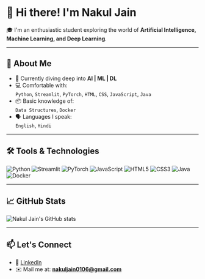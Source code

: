 # 👋 Hi there! I'm Nakul Jain

🎓 I'm an enthusiastic student exploring the world of **Artificial Intelligence, Machine Learning, and Deep Learning**.

---

## 🚀 About Me

- 🔬 Currently diving deep into **AI | ML | DL**
- 💻 Comfortable with:  
  `Python`, `Streamlit`, `PyTorch`, `HTML`, `CSS`, `JavaScript`, `Java`
- 📦 Basic knowledge of:  
  `Data Structures`, `Docker`
- 🗣️ Languages I speak:  
  `English`, `Hindi`

---

## 🛠️ Tools & Technologies

![Python](https://img.shields.io/badge/-Python-333?style=flat&logo=python)
![Streamlit](https://img.shields.io/badge/-Streamlit-333?style=flat&logo=streamlit)
![PyTorch](https://img.shields.io/badge/-PyTorch-333?style=flat&logo=pytorch)
![JavaScript](https://img.shields.io/badge/-JavaScript-333?style=flat&logo=javascript)
![HTML5](https://img.shields.io/badge/-HTML5-333?style=flat&logo=html5)
![CSS3](https://img.shields.io/badge/-CSS3-333?style=flat&logo=css3)
![Java](https://img.shields.io/badge/-Java-333?style=flat&logo=java)
![Docker](https://img.shields.io/badge/-Docker-333?style=flat&logo=docker)

---

## 📈 GitHub Stats

![Nakul Jain's GitHub stats](https://github-readme-stats.vercel.app/api?username=Nakul1432&show_icons=true&theme=transparent&hide=contribs,prs)

---

## 📫 Let's Connect

- 💼 [LinkedIn](https://www.linkedin.com/in/nakuljain1703/)
- ✉️ Mail me at: **nakuljain0106@gmail.com**
